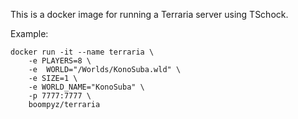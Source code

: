 This is a docker image for running a Terraria server using TSchock.

Example:
```
docker run -it --name terraria \
	-e PLAYERS=8 \
	-e  WORLD="/Worlds/KonoSuba.wld" \
	-e SIZE=1 \
	-e WORLD_NAME="KonoSuba" \
	-p 7777:7777 \
	boompyz/terraria
```

